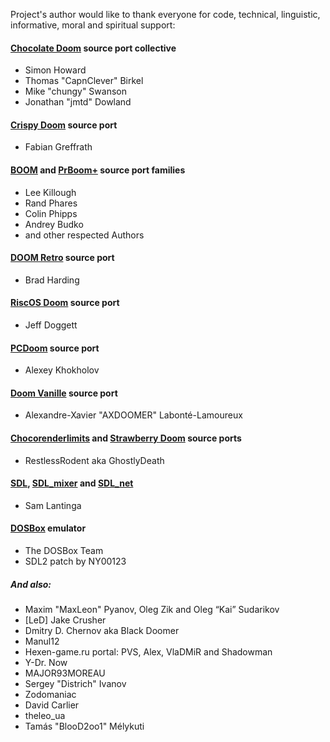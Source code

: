 Project's author would like to thank everyone for code, technical, linguistic, informative, moral and spiritual support:

#### [Chocolate Doom](https://www.chocolate-doom.org) source port collective
- Simon Howard
- Thomas "CapnClever" Birkel
- Mike "chungy" Swanson
- Jonathan "jmtd" Dowland

#### [Crispy Doom](https://www.chocolate-doom.org/wiki/index.php/Crispy_Doom) source port 
- Fabian Greffrath

#### [BOOM](https://www.doomworld.com/idgames/themes/TeamTNT/boom/boom202) and [PrBoom+](http://prboom-plus.sourceforge.net/) source port families
- Lee Killough
- Rand Phares
- Colin Phipps
- Andrey Budko
- and other respected Authors

#### [DOOM Retro](http://doomretro.com/) source port 
- Brad Harding

#### [RiscOS Doom](https://github.com/jeffdoggett/Doom) source port 
- Jeff Doggett

#### [PCDoom](https://github.com/nukeykt/PCDoom-v2) source port 
- Alexey Khokholov

#### [Doom Vanille](https://github.com/AXDOOMER/doom-vanille) source port
- Alexandre-Xavier "AXDOOMER" Labonté-Lamoureux

#### [Chocorenderlimits](https://doomwiki.org/wiki/Chocorenderlimits) and [Strawberry Doom](http://remood.org/) source ports
- RestlessRodent aka GhostlyDeath

#### [SDL](https://www.libsdl.org/), [SDL_mixer](https://www.libsdl.org/projects/SDL_mixer/) and [SDL_net](https://www.libsdl.org/projects/SDL_net/)
- Sam Lantinga

#### [DOSBox](http://www.dosbox.com/) emulator
- The DOSBox Team
- SDL2 patch by NY00123

##### And also:
- Maxim "MaxLeon" Pyanov, Oleg Zik and Oleg “Kai” Sudarikov
- [LeD] Jake Crusher
- Dmitry D. Chernov aka Black Doomer
- Manul12
- Hexen-game.ru portal: PVS, Alex, VlaDMiR and Shadowman
- Y-Dr. Now
- MAJOR93MOREAU
- Sergey "Districh" Ivanov
- Zodomaniac
- David Carlier
- theleo_ua
- Tamás "BlooD2oo1" Mélykuti
